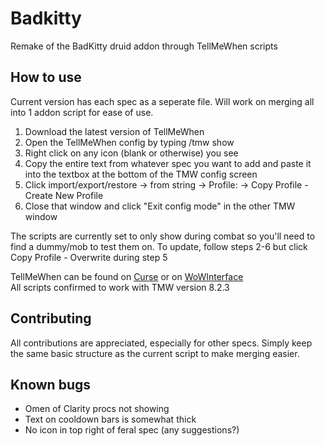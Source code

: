 # Badkitty
Remake of the BadKitty druid addon through TellMeWhen scripts

## How to use
Current version has each spec as a seperate file. Will work on merging all into 1 addon script for ease of use.


1. Download the latest version of TellMeWhen
2. Open the TellMeWhen config by typing /tmw show
3. Right click on any icon (blank or otherwise) you see
4. Copy the entire text from whatever spec you want to add and paste it into the textbox at the bottom of the TMW config screen
5. Click import/export/restore -> from string -> Profile: <profile name> -> Copy Profile - Create New Profile
6. Close that window and click "Exit config mode" in the other TMW window


The scripts are currently set to only show during combat so you'll need to find a dummy/mob to test them on. To update, follow steps 2-6 but click Copy Profile - Overwrite <profile name> during step 5

TellMeWhen can be found on [Curse](https://mods.curse.com/addons/wow/tellmewhen) or on [WoWInterface](http://www.wowinterface.com/downloads/info10855-TellMeWhen.html)  
All scripts confirmed to work with TMW version 8.2.3

## Contributing

All contributions are appreciated, especially for other specs. Simply keep the same basic structure as the current script to make merging easier.

## Known bugs

- Omen of Clarity procs not showing
- Text on cooldown bars is somewhat thick
- No icon in top right of feral spec (any suggestions?)
